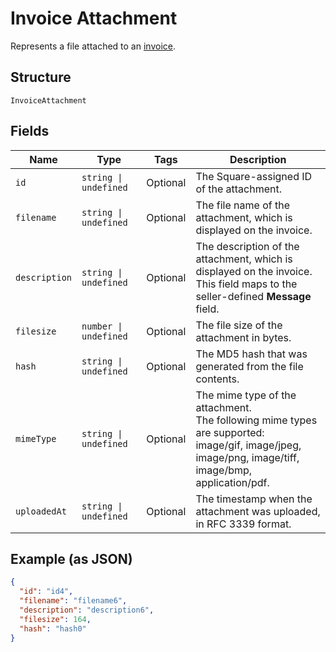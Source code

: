 <!-- Optimized: 2025-10-06 -->
<!-- RPM: 1.6.2.1.1.6.2.1_invoice-attachment_20251006 -->
<!-- Session: E2E RPM DNA Application -->
<!-- AOM: RND (Reggie & Dro) -->
<!-- COI: TECHNOLOGY -->
<!-- RPM: HIGH -->
<!-- ACTION: BUILD -->


# Invoice Attachment

Represents a file attached to an [invoice](../../doc/models/invoice.md).

## Structure

`InvoiceAttachment`

## Fields

| Name | Type | Tags | Description |
|  --- | --- | --- | --- |
| `id` | `string \| undefined` | Optional | The Square-assigned ID of the attachment. |
| `filename` | `string \| undefined` | Optional | The file name of the attachment, which is displayed on the invoice. |
| `description` | `string \| undefined` | Optional | The description of the attachment, which is displayed on the invoice.<br>This field maps to the seller-defined **Message** field. |
| `filesize` | `number \| undefined` | Optional | The file size of the attachment in bytes. |
| `hash` | `string \| undefined` | Optional | The MD5 hash that was generated from the file contents. |
| `mimeType` | `string \| undefined` | Optional | The mime type of the attachment.<br>The following mime types are supported:<br>image/gif, image/jpeg, image/png, image/tiff, image/bmp, application/pdf. |
| `uploadedAt` | `string \| undefined` | Optional | The timestamp when the attachment was uploaded, in RFC 3339 format. |

## Example (as JSON)

```json
{
  "id": "id4",
  "filename": "filename6",
  "description": "description6",
  "filesize": 164,
  "hash": "hash0"
}
```
